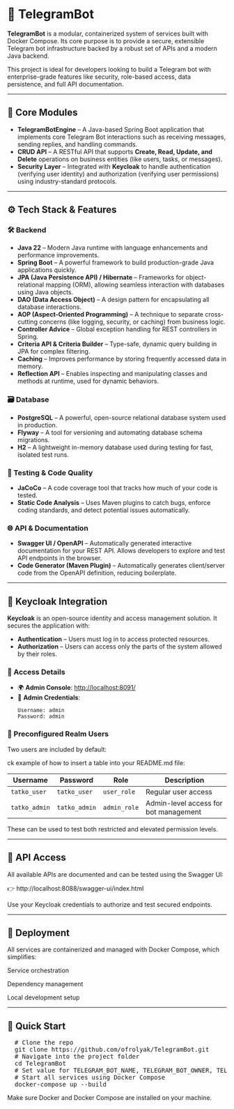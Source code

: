 # 🤖 TelegramBot

**TelegramBot** is a modular, containerized system of services built with Docker Compose. Its core purpose is to provide a secure, extensible Telegram bot infrastructure backed by a robust set of APIs and a modern Java backend.

This project is ideal for developers looking to build a Telegram bot with enterprise-grade features like security, role-based access, data persistence, and full API documentation.

---

## 🧩 Core Modules

- **TelegramBotEngine** – A Java-based Spring Boot application that implements core Telegram Bot interactions such as receiving messages, sending replies, and handling commands.
- **CRUD API** – A RESTful API that supports **Create, Read, Update, and Delete** operations on business entities (like users, tasks, or messages).
- **Security Layer** – Integrated with **Keycloak** to handle authentication (verifying user identity) and authorization (verifying user permissions) using industry-standard protocols.

---

## ⚙️ Tech Stack & Features

### 🛠 Backend

- **Java 22** – Modern Java runtime with language enhancements and performance improvements.
- **Spring Boot** – A powerful framework to build production-grade Java applications quickly.
- **JPA (Java Persistence API) / Hibernate** – Frameworks for object-relational mapping (ORM), allowing seamless interaction with databases using Java objects.
- **DAO (Data Access Object)** – A design pattern for encapsulating all database interactions.
- **AOP (Aspect-Oriented Programming)** – A technique to separate cross-cutting concerns (like logging, security, or caching) from business logic.
- **Controller Advice** – Global exception handling for REST controllers in Spring.
- **Criteria API & Criteria Builder** – Type-safe, dynamic query building in JPA for complex filtering.
- **Caching** – Improves performance by storing frequently accessed data in memory.
- **Reflection API** – Enables inspecting and manipulating classes and methods at runtime, used for dynamic behaviors.

### 🗃 Database

- **PostgreSQL** – A powerful, open-source relational database system used in production.
- **Flyway** – A tool for versioning and automating database schema migrations.
- **H2** – A lightweight in-memory database used during testing for fast, isolated test runs.

### 🧪 Testing & Code Quality

- **JaCoCo** – A code coverage tool that tracks how much of your code is tested.
- **Static Code Analysis** – Uses Maven plugins to catch bugs, enforce coding standards, and detect potential issues automatically.

### 🌐 API & Documentation

- **Swagger UI / OpenAPI** – Automatically generated interactive documentation for your REST API. Allows developers to explore and test API endpoints in the browser.
- **Code Generator (Maven Plugin)** – Automatically generates client/server code from the OpenAPI definition, reducing boilerplate.

---

## 🔐 Keycloak Integration

**Keycloak** is an open-source identity and access management solution. It secures the application with:

- **Authentication** – Users must log in to access protected resources.
- **Authorization** – Users can access only the parts of the system allowed by their roles.

### 🔧 Access Details

- 🌍 **Admin Console**: [http://localhost:8091/](http://localhost:8091/)
- 🔑 **Admin Credentials**:
  ```text
  Username: admin
  Password: admin

### 👥 Preconfigured Realm Users
Two users are included by default:

ck example of how to insert a table into your README.md file:

| Username       | Password       | Role        | Description                              |
|----------------|----------------|-------------|------------------------------------------|
| `tatko_user`   | `tatko_user`   | `user_role` | Regular user access                      |
| `tatko_admin`  | `tatko_admin`  | `admin_role`| Admin-level access for bot management    |

These can be used to test both restricted and elevated permission levels.

---

## 🔗 API Access
All available APIs are documented and can be tested using the Swagger UI:

👉 http://localhost:8088/swagger-ui/index.html

Use your Keycloak credentials to authorize and test secured endpoints.

---

## 🚀 Deployment
All services are containerized and managed with Docker Compose, which simplifies:

Service orchestration

Dependency management

Local development setup

---

## 🧪 Quick Start

<pre>  # Clone the repo 
  git clone https://github.com/ofrolyak/TelegramBot.git 
  # Navigate into the project folder 
  cd TelegramBot 
  # Set value for TELEGRAM_BOT_NAME, TELEGRAM_BOT_OWNER, TELEGRAM_BOT_TOKEN in .env file
  # Start all services using Docker Compose 
  docker-compose up --build 
</pre>

Make sure Docker and Docker Compose are installed on your machine.

